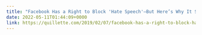 ```yaml
---
title: "Facebook Has a Right to Block 'Hate Speech'—But Here’s Why It Shouldn’t"
date: 2022-05-11T01:44:09+0000
link: https://quillette.com/2019/02/07/facebook-has-a-right-to-block-hate-speech-but-heres-why-it-shouldnt/
---
```


